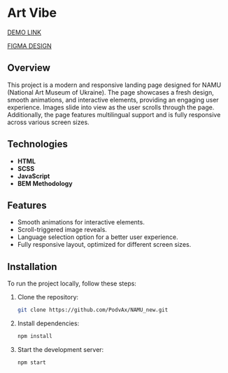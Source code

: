 # Art Vibe

[DEMO LINK](https://podvax.github.io/ArtVibe/)

[FIGMA DESIGN](https://www.figma.com/design/HL3XGt5ZatvJoYBhOaWY5x/museum-prototype?node-id=323-1957&node-type=canvas&t=A5ZNGbEgK7dd7hPr-0)

## Overview

This project is a modern and responsive landing page designed for NAMU (National Art Museum of Ukraine). The page showcases a fresh design, smooth animations, and interactive elements, providing an engaging user experience. Images slide into view as the user scrolls through the page. Additionally, the page features multilingual support and is fully responsive across various screen sizes.

## Technologies

- **HTML**
- **SCSS**
- **JavaScript**
- **BEM Methodology**

## Features

- Smooth animations for interactive elements.
- Scroll-triggered image reveals.
- Language selection option for a better user experience.
- Fully responsive layout, optimized for different screen sizes.

## Installation

To run the project locally, follow these steps:

1. Clone the repository:

   ```bash
   git clone https://github.com/PodvAx/NAMU_new.git
   ```

2. Install dependencies:

   ```bash
   npm install
   ```

3. Start the development server:

   ```bash
   npm start
   ```
